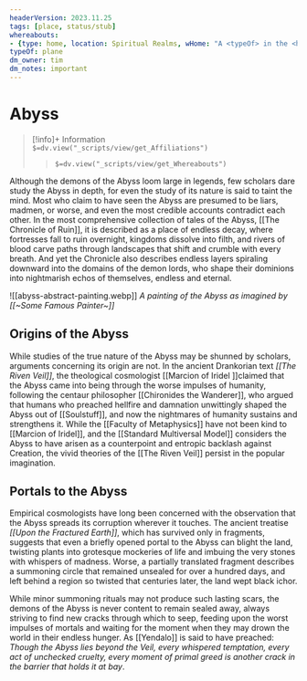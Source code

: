 ```yaml
---
headerVersion: 2023.11.25
tags: [place, status/stub]
whereabouts: 
- {type: home, location: Spiritual Realms, wHome: "A <typeOf> in the <home:1>"}
typeOf: plane
dm_owner: tim
dm_notes: important
---
```

# Abyss
>[!info]+ Information  
> `$=dv.view("_scripts/view/get_Affiliations")`  
>> `$=dv.view("_scripts/view/get_Whereabouts")`

Although the demons of the Abyss loom large in legends, few scholars dare study the Abyss in depth, for even the study of its nature is said to taint the mind. Most who claim to have seen the Abyss are presumed to be liars, madmen, or worse, and even the most credible accounts contradict each other. In the most comprehensive collection of tales of the Abyss, [[The Chronicle of Ruin]], it is described as a place of endless decay, where fortresses fall to ruin overnight, kingdoms dissolve into filth, and rivers of blood carve paths through landscapes that shift and crumble with every breath. And yet the Chronicle also describes endless layers spiraling downward into the domains of the demon lords, who shape their dominions into nightmarish echos of themselves, endless and eternal. 

![[abyss-abstract-painting.webp]]
*A painting of the Abyss as imagined by [[~Some Famous Painter~]]*
## Origins of the Abyss

While studies of the true nature of the Abyss may be shunned by scholars, arguments concerning its origin are not. In the ancient Drankorian text _[[The Riven Veil]]_, the theological cosmologist [[Marcion of Iridel ]]claimed that the Abyss came into being through the worse impulses of humanity, following the centaur philosopher [[Chironides the Wanderer]], who argued that humans who preached hellfire and damnation unwittingly shaped the Abyss out of [[Soulstuff]], and now the nightmares of humanity sustains and strengthens it. While the [[Faculty of Metaphysics]] have not been kind to [[Marcion of Iridel]], and the [[Standard Multiversal Model]] considers the Abyss to have arisen as a counterpoint and entropic backlash against Creation, the vivid theories of the [[The Riven Veil]] persist in the popular imagination. 

## Portals to the Abyss

Empirical cosmologists have long been concerned with the observation that the Abyss spreads its corruption wherever it touches. The ancient treatise _[[Upon the Fractured Earth]]_, which has survived only in fragments, suggests that even a briefly opened portal to the Abyss can blight the land, twisting plants into grotesque mockeries of life and imbuing the very stones with whispers of madness. Worse, a partially translated fragment describes a summoning circle that remained unsealed for over a hundred days, and left behind a region so twisted that centuries later, the land wept black ichor. 

While minor summoning rituals may not produce such lasting scars, the demons of the Abyss is never content to remain sealed away, always striving to find new cracks through which to seep, feeding upon the worst impulses of mortals and waiting for the moment when they may drown the world in their endless hunger. As [[Yendalo]] is said to have preached: *Though the Abyss lies beyond the Veil, every whispered temptation, every act of unchecked cruelty, every moment of primal greed is another crack in the barrier that holds it at bay*. 
